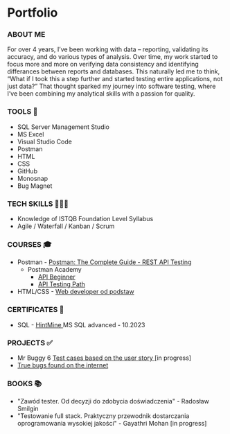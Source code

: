 # Portfolio

### ABOUT ME

For over 4 years, I’ve been working with data – reporting, validating its accuracy, and do various types of analysis. Over time, my work started to focus more and more on verifying data consistency and identifying differances between reports and databases. This naturally led me to think, “What if I took this a step further and started testing entire applications, not just data?” That thought sparked my journey into software testing, where I’ve been combining my analytical skills with a passion for quality.

### TOOLS 🔧

- SQL Server Management Studio
- MS Excel
- Visual Studio Code
- Postman
- HTML
- CSS
- GitHub
- Monosnap
- Bug Magnet

### TECH SKILLS 👩🏻‍💻

- Knowledge of ISTQB Foundation Level Syllabus
- Agile / Waterfall / Kanban / Scrum

### COURSES 🎓

- Postman - <a href="https://www.udemy.com/course/postman-the-complete-guide/?couponCode=KEEPLEARNING"> Postman: The Complete Guide - REST API Testing</a>
  - Postman Academy
    - <a href="https://academy.postman.com/path/api-beginner"> API Beginner </a>
    - <a href="https://academy.postman.com/path/api-testing-path"> API Testing Path </a>
- HTML/CSS - <a href="https://www.udemy.com/course/kurs-web-developer-od-podstaw-w-15-dni/"> Web developer od podstaw </a>

### CERTIFICATES 📜

- SQL - <a href = "https://www.hintmine.com/" > HintMine </a> MS SQL advanced - 10.2023

### PROJECTS ✅

- Mr Buggy 6 <a href="https://docs.google.com/spreadsheets/d/1HNxHcSAlde2WbeBaQploqZ6pKmNt4RCOiCUOzrxsPDU/edit?gid=0#gid=0" target="_blank"> Test cases based on the user story </a> [in progress]
- <a href = "https://drive.google.com/drive/folders/1KnQNTiVGsKkQOZY__CCdoskO3AHTyZdj?usp=drive_link"> True bugs found on the internet </a>

### BOOKS 📚

- "Zawód tester. Od decyzji do zdobycia doświadczenia" - Radosław Smilgin
- "Testowanie full stack. Praktyczny przewodnik dostarczania oprogramowania wysokiej jakości" - Gayathri Mohan [in progress]
